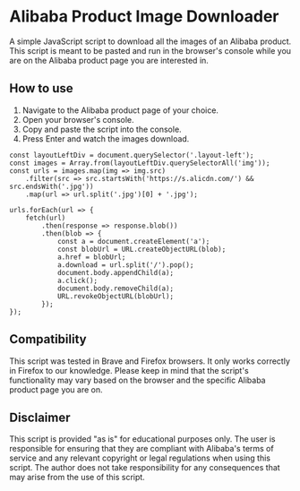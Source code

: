 # Alibaba Product Image Downloader
A simple JavaScript script to download all the images of an Alibaba product. This script is meant to be pasted and run in the browser's console while you are on the Alibaba product page you are interested in.

## How to use
1. Navigate to the Alibaba product page of your choice.
2. Open your browser's console.
3. Copy and paste the script into the console.
4. Press Enter and watch the images download.

```/* Copy and paste this into your browser console */
const layoutLeftDiv = document.querySelector('.layout-left');
const images = Array.from(layoutLeftDiv.querySelectorAll('img'));
const urls = images.map(img => img.src)
    .filter(src => src.startsWith('https://s.alicdn.com/') && src.endsWith('.jpg'))
    .map(url => url.split('.jpg')[0] + '.jpg');

urls.forEach(url => {
    fetch(url)
        .then(response => response.blob())
        .then(blob => {
            const a = document.createElement('a');
            const blobUrl = URL.createObjectURL(blob);
            a.href = blobUrl;
            a.download = url.split('/').pop();
            document.body.appendChild(a);
            a.click();
            document.body.removeChild(a);
            URL.revokeObjectURL(blobUrl);
        });
});
```
## Compatibility
This script was tested in Brave and Firefox browsers. It only works correctly in Firefox to our knowledge. Please keep in mind that the script's functionality may vary based on the browser and the specific Alibaba product page you are on.

## Disclaimer
This script is provided "as is" for educational purposes only. The user is responsible for ensuring that they are compliant with Alibaba's terms of service and any relevant copyright or legal regulations when using this script. The author does not take responsibility for any consequences that may arise from the use of this script.